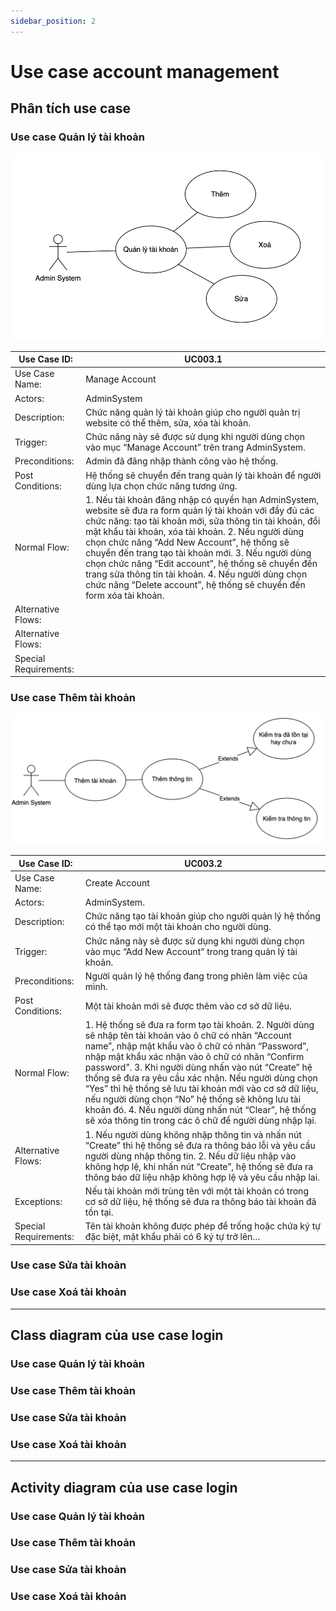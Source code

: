 ```yaml
---
sidebar_position: 2
---
```


# Use case account management

## Phân tích use case 

### Use case Quản lý tài khoản
![Screenshot](../resources/account-management/uc_account_management.png)



| Use Case ID:          | UC003.1                                                                                                                                                                                                                                                                                                                                                                                                                                                                                                              |
|-----------------------|----------------------------------------------------------------------------------------------------------------------------------------------------------------------------------------------------------------------------------------------------------------------------------------------------------------------------------------------------------------------------------------------------------------------------------------------------------------------------------------------------------------------|
| Use Case Name:        | Manage Account                                                                                                                                                                                                                                                                                                                                                                                                                                                                                                       |
| Actors:               | AdminSystem                                                                                                                                                                                                                                                                                                                                                                                                                                                                                                          |
| Description:          | Chức năng quản lý tài khoản giúp cho người quản trị website có thể thêm, sửa, xóa tài khoản.                                                                                                                                                                                                                                                                                                                                                                                                                         |
| Trigger:              | Chức năng này sẽ được sử dụng khi người dùng chọn vào mục “Manage Account” trên trang AdminSystem.                                                                                                                                                                                                                                                                                                                                                                                                                   |
| Preconditions:        | Admin đã đăng nhập thành công vào hệ thống.                                                                                                                                                                                                                                                                                                                                                                                                                                                                          |
| Post Conditions:      | Hệ thống sẽ chuyển đến trang quản lý tài khoản để người dùng lựa chọn chức năng tương ứng.                                                                                                                                                                                                                                                                                                                                                                                                                           |
| Normal Flow:          | 1. Nếu tài khoản đăng nhập có quyền hạn AdminSystem, website sẽ đưa ra form quản lý tài khoản với đầy đủ các chức năng: tạo tài khoản mới, sửa thông tin tài khoản, đổi mật khẩu tài khoản, xóa tài khoản.  2. Nếu người dùng chọn chức năng “Add New Account”, hệ thống sẽ chuyển đến trang tạo tài khoản mới. 3. Nếu người dùng chọn chức năng “Edit account”, hệ thống sẽ chuyển đến trang sửa thông tin tài khoản. 4. Nếu người dùng chọn chức năng “Delete account”, hệ thống sẽ chuyển đến form xóa tài khoản. |
| Alternative Flows:    |                                                                                                                                                                                                                                                                                                                                                                                                                                                                                                                      |
| Alternative Flows:    |                                                                                                                                                                                                                                                                                                                                                                                                                                                                                                                      |
| Special Requirements: |                                                                                                                                                                                                                                                                                                                                                                                                                                                                                                                      |

### Use case Thêm tài khoản 
![Screenshot](../resources/account-management/uc_add_account.png)


| Use Case ID:          | UC003.2                                                                                                                                                                                                                                                                                                                                                                                                                                                                                                                                                  |
|-----------------------|----------------------------------------------------------------------------------------------------------------------------------------------------------------------------------------------------------------------------------------------------------------------------------------------------------------------------------------------------------------------------------------------------------------------------------------------------------------------------------------------------------------------------------------------------------|
| Use Case Name:        | Create Account                                                                                                                                                                                                                                                                                                                                                                                                                                                                                                                                           |
| Actors:               | AdminSystem.                                                                                                                                                                                                                                                                                                                                                                                                                                                                                                                                             |
| Description:          | Chức năng tạo tài khoản giúp cho người quản lý hệ thống có thể tạo mới một tài khoản cho người dùng.                                                                                                                                                                                                                                                                                                                                                                                                                                                     |
| Trigger:              | Chức năng này sẽ được sử dụng khi người dùng chọn vào mục “Add New Account” trong trang quản lý tài khoản.                                                                                                                                                                                                                                                                                                                                                                                                                                               |
| Preconditions:        | Người quản lý hệ thống đang trong phiên làm việc của mình.                                                                                                                                                                                                                                                                                                                                                                                                                                                                                               |
| Post Conditions:      | Một tài khoản mới sẽ được thêm vào cơ sở dữ liệu.                                                                                                                                                                                                                                                                                                                                                                                                                                                                                                        |
| Normal Flow:          | 	1. Hệ thống sẽ đưa ra form tạo tài khoản. 	2. Người dùng sẽ nhập tên tài khoản vào ô chữ có nhãn “Account name”, nhập mật khẩu vào ô chữ có nhãn “Password”, nhập mật khẩu xác nhận vào ô chữ có nhãn “Confirm password”.  	3. Khi người dùng nhấn vào nút “Create” hệ thống sẽ đưa ra yêu cầu xác nhận. Nếu người dùng chọn “Yes” thì hệ thống sẽ lưu tài khoản mới vào cơ sở dữ liệu, nếu người dùng chọn “No” hệ thống sẽ không lưu tài khoản đó. 	4. Nếu người dùng nhấn nút “Clear”, hệ thống sẽ xóa thông tin trong các ô chữ để người dùng nhập lại. |
| Alternative Flows:    | 	1. Nếu người dùng không nhập thông tin và nhấn nút “Create” thì hệ thống sẽ đưa ra thông báo lỗi và yêu cầu người dùng nhập thông tin. 	2. Nếu dữ liệu nhập vào không hợp lệ, khi nhấn nút “Create”, hệ thống sẽ đưa ra thông báo dữ liệu nhập không hợp lệ và yêu cầu nhập lai.                                                                                                                                                                                                                                                                          |
| Exceptions:           | Nếu tài khoản mới trùng tên với một tài khoản có trong cơ sở dữ liệu, hệ thống sẽ đưa ra thông báo tài khoản đã tồn tại.                                                                                                                                                                                                                                                                                                                                                                                                                                 |
| Special Requirements: | Tên tài khoản không được phép để trống hoặc chứa ký tự đặc biệt, mật khẩu phải có 6 ký tự trở lên…                                                                                                                                                                                                                                                                                                                                                                                                                                                       |

### Use case Sửa tài khoản 

### Use case Xoá tài khoản 
****

## Class diagram của use case login 

### Use case Quản lý tài khoản



### Use case Thêm tài khoản 


### Use case Sửa tài khoản 

### Use case Xoá tài khoản 

****

## Activity diagram của use case login 

### Use case Quản lý tài khoản



### Use case Thêm tài khoản 


### Use case Sửa tài khoản 

### Use case Xoá tài khoản 
